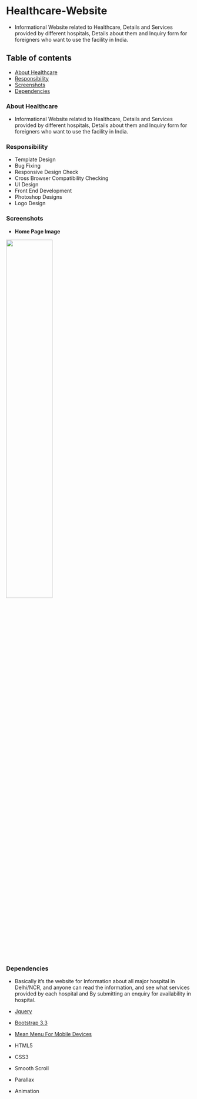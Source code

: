 # Healthcare-Website
- Informational Website related to Healthcare, Details and Services provided by different hospitals, Details about them and Inquiry form for foreigners who want to use the facility in India.

## Table of contents
- [About Healthcare](#about-healthcare)
- [Responsibility](#responsibility)
- [Screenshots](#screenshots)
- [Dependencies](#dependencies)


### About Healthcare
- Informational Website related to Healthcare, Details and Services provided by different hospitals, Details about them and Inquiry form for foreigners who want to use the facility in India.

### Responsibility
- Template Design
- Bug Fixing
- Responsive Design Check
- Cross Browser Compatibility Checking
- UI Design
- Front End Development
- Photoshop Designs
- Logo Design


### Screenshots

- **Home Page Image** 
<img src="https://github.com/pras75299/Healthcare-Website/blob/master/images/home-healthcare.png?raw=true" width="50%" height="50%"/>


### Dependencies
- Basically it’s the website for  Information about all major hospital in Delhi/NCR, and anyone can read the information, and see what services provided by each hospital and By submitting an enquiry for availability in hospital.


- [Jquery](https://code.jquery.com/jquery-3.2.1.min.js) <br/>
- [Bootstrap 3.3](https://getbootstrap.com/docs/3.3/) <br/>
- [Mean Menu For Mobile Devices](https://github.com/meanthemes/meanMenu) <br/>
- HTML5 <br/>
- CSS3 <br/>
- Smooth Scroll <br/> 
- Parallax <br/>
- Animation <br/>
